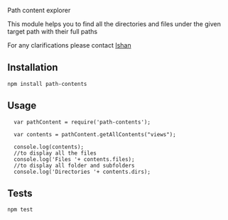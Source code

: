Path content explorer

This module helps you to find all the directories and files under the given target path with their full paths

For any clarifications please contact [Ishan](ishantiw.github.io)

## Installation

  `npm install path-contents`

## Usage

```
  var pathContent = require('path-contents');

  var contents = pathContent.getAllContents("views");

  console.log(contents);
  //to display all the files
  console.log('Files '+ contents.files);
  //to display all folder and subfolders
  console.log('Directories '+ contents.dirs);

```

## Tests

  `npm test`
